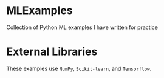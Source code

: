 # MLExamples
Collection of Python ML examples I have written for practice

# External Libraries
These examples use ``NumPy``, ``Scikit-learn``, and ``Tensorflow``.
